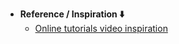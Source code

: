 - **Reference / Inspiration ⬇️**
  - [Online tutorials video inspiration](https://youtu.be/4DkMKyWJlvk?si=-Bg3kADTv6UFhXNA)
